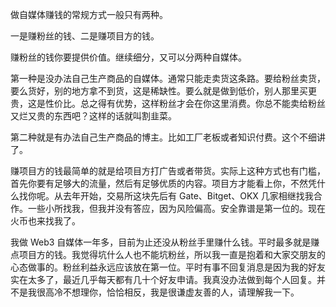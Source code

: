 做自媒体赚钱的常规方式一般只有两种。

一是赚粉丝的钱、二是赚项目方的钱。

赚粉丝的钱你要提供价值。继续细分，又可以分两种自媒体。

第一种是没办法自己生产商品的自媒体。通常只能走卖货这条路。要给粉丝卖货，要么货好，别的地方拿不到货，这是稀缺性。要么就是做到低价，别人那里买更贵，这是性价比。总之得有优势，这样粉丝才会在你这里消费。你总不能卖给粉丝又烂又贵的东西吧？这样的话就叫割韭菜。

第二种就是有办法自己生产商品的博主。比如工厂老板或者知识付费。这个不细讲了。

赚项目方的钱最简单的就是给项目方打广告或者带货。实际上这种方式也有门槛，首先你要有足够大的流量，然后有足够优质的内容。项目方才能看上你，不然凭什么找你呢。从去年开始，交易所这块先后有 Gate、Bitget、OKX 几家相继找我合作。一些小所找我，但我并没有答应，因为风险偏高。安全靠谱是第一位的。现在火币也来找我了。

我做 Web3 自媒体一年多，目前为止还没从粉丝手里赚什么钱。平时最多就是赚点项目方的钱。我觉得坑什么人也不能坑粉丝，所以我一直是抱着和大家交朋友的心态做事的。粉丝利益永远应该放在第一位。平时有事不回复消息是因为我的好友实在太多了，最近几乎每天都有几十个好友申请。我真没办法做到每个人回复。并不是我很高冷不想理你，恰恰相反，我是很谦虚友善的人，请理解我一下。
